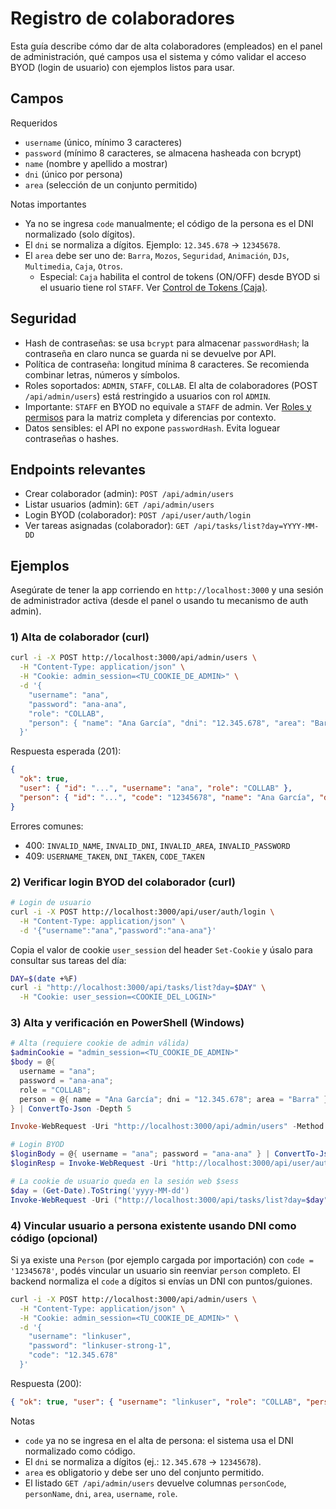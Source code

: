 # Registro de colaboradores

Esta guía describe cómo dar de alta colaboradores (empleados) en el panel de administración, qué campos usa el sistema y cómo validar el acceso BYOD (login de usuario) con ejemplos listos para usar.

## Campos

Requeridos
- `username` (único, mínimo 3 caracteres)
- `password` (mínimo 8 caracteres, se almacena hasheada con bcrypt)
- `name` (nombre y apellido a mostrar)
- `dni` (único por persona)
- `area` (selección de un conjunto permitido)

Notas importantes
- Ya no se ingresa `code` manualmente; el código de la persona es el DNI normalizado (solo dígitos).
- El `dni` se normaliza a dígitos. Ejemplo: `12.345.678` → `12345678`.
- El `area` debe ser uno de: `Barra`, `Mozos`, `Seguridad`, `Animación`, `DJs`, `Multimedia`, `Caja`, `Otros`.
  - Especial: `Caja` habilita el control de tokens (ON/OFF) desde BYOD si el usuario tiene rol `STAFF`. Ver [Control de Tokens (Caja)](./tokens-control.md).

## Seguridad

- Hash de contraseñas: se usa `bcrypt` para almacenar `passwordHash`; la contraseña en claro nunca se guarda ni se devuelve por API.
- Política de contraseña: longitud mínima 8 caracteres. Se recomienda combinar letras, números y símbolos.
- Roles soportados: `ADMIN`, `STAFF`, `COLLAB`. El alta de colaboradores (POST `/api/admin/users`) está restringido a usuarios con rol `ADMIN`.
- Importante: `STAFF` en BYOD no equivale a `STAFF` de admin. Ver [Roles y permisos](./roles.md) para la matriz completa y diferencias por contexto.
- Datos sensibles: el API no expone `passwordHash`. Evita loguear contraseñas o hashes.

## Endpoints relevantes

- Crear colaborador (admin): `POST /api/admin/users`
- Listar usuarios (admin): `GET /api/admin/users`
- Login BYOD (colaborador): `POST /api/user/auth/login`
- Ver tareas asignadas (colaborador): `GET /api/tasks/list?day=YYYY-MM-DD`

## Ejemplos

Asegúrate de tener la app corriendo en `http://localhost:3000` y una sesión de administrador activa (desde el panel o usando tu mecanismo de auth admin).

### 1) Alta de colaborador (curl)

```bash
curl -i -X POST http://localhost:3000/api/admin/users \
  -H "Content-Type: application/json" \
  -H "Cookie: admin_session=<TU_COOKIE_DE_ADMIN>" \
  -d '{
    "username": "ana",
    "password": "ana-ana",
    "role": "COLLAB",
    "person": { "name": "Ana García", "dni": "12.345.678", "area": "Barra" }
  }'
```

Respuesta esperada (201):
```json
{
  "ok": true,
  "user": { "id": "...", "username": "ana", "role": "COLLAB" },
  "person": { "id": "...", "code": "12345678", "name": "Ana García", "dni": "12345678", "area": "Barra" }
}
```

Errores comunes:
- 400: `INVALID_NAME`, `INVALID_DNI`, `INVALID_AREA`, `INVALID_PASSWORD`
- 409: `USERNAME_TAKEN`, `DNI_TAKEN`, `CODE_TAKEN`

### 2) Verificar login BYOD del colaborador (curl)

```bash
# Login de usuario
curl -i -X POST http://localhost:3000/api/user/auth/login \
  -H "Content-Type: application/json" \
  -d '{"username":"ana","password":"ana-ana"}'
```

Copia el valor de cookie `user_session` del header `Set-Cookie` y úsalo para consultar sus tareas del día:

```bash
DAY=$(date +%F)
curl -i "http://localhost:3000/api/tasks/list?day=$DAY" \
  -H "Cookie: user_session=<COOKIE_DEL_LOGIN>"
```

### 3) Alta y verificación en PowerShell (Windows)

```powershell
# Alta (requiere cookie de admin válida)
$adminCookie = "admin_session=<TU_COOKIE_DE_ADMIN>"
$body = @{ 
  username = "ana";
  password = "ana-ana";
  role = "COLLAB";
  person = @{ name = "Ana García"; dni = "12.345.678"; area = "Barra" } 
} | ConvertTo-Json -Depth 5

Invoke-WebRequest -Uri "http://localhost:3000/api/admin/users" -Method Post -ContentType "application/json" -Headers @{ Cookie = $adminCookie } -Body $body | Select-Object -ExpandProperty StatusCode

# Login BYOD
$loginBody = @{ username = "ana"; password = "ana-ana" } | ConvertTo-Json
$loginResp = Invoke-WebRequest -Uri "http://localhost:3000/api/user/auth/login" -Method Post -ContentType "application/json" -Body $loginBody -SessionVariable sess

# La cookie de usuario queda en la sesión web $sess
$day = (Get-Date).ToString('yyyy-MM-dd')
Invoke-WebRequest -Uri ("http://localhost:3000/api/tasks/list?day=$day") -WebSession $sess | Select-Object -ExpandProperty StatusCode
```

### 4) Vincular usuario a persona existente usando DNI como código (opcional)

Si ya existe una `Person` (por ejemplo cargada por importación) con `code = '12345678'`, podés vincular un usuario sin reenviar `person` completo. El backend normaliza el `code` a dígitos si envías un DNI con puntos/guiones.

```bash
curl -i -X POST http://localhost:3000/api/admin/users \
  -H "Content-Type: application/json" \
  -H "Cookie: admin_session=<TU_COOKIE_DE_ADMIN>" \
  -d '{
    "username": "linkuser",
    "password": "linkuser-strong-1",
    "code": "12.345.678"
  }'
```

Respuesta (200):
```json
{ "ok": true, "user": { "username": "linkuser", "role": "COLLAB", "personCode": "12345678" } }
```

Notas
- `code` ya no se ingresa en el alta de persona: el sistema usa el DNI normalizado como código.
- El `dni` se normaliza a dígitos (ej.: `12.345.678` → `12345678`).
- `area` es obligatorio y debe ser uno del conjunto permitido.
- El listado `GET /api/admin/users` devuelve columnas `personCode`, `personName`, `dni`, `area`, `username`, `role`.
